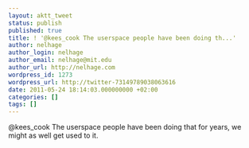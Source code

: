 ```yaml
---
layout: aktt_tweet
status: publish
published: true
title: ! '@kees_cook The userspace people have been doing th...'
author: nelhage
author_login: nelhage
author_email: nelhage@mit.edu
author_url: http://nelhage.com
wordpress_id: 1273
wordpress_url: http://twitter-73149789038063616
date: 2011-05-24 18:14:03.000000000 +02:00
categories: []
tags: []
---
```

@kees_cook The userspace people have been doing that for years, we might as well get used to it.
